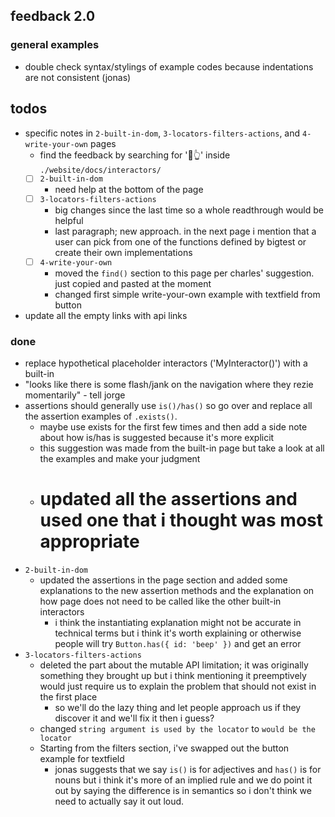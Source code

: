 ## feedback 2.0

### general examples
- double check syntax/stylings of example codes because indentations are not consistent (jonas)

## todos
- specific notes in `2-built-in-dom`, `3-locators-filters-actions`, and `4-write-your-own` pages
  - find the feedback by searching for '🧹👆' inside `./website/docs/interactors/`
  - [ ] `2-built-in-dom` 
    - need help at the bottom of the page
  - [ ] `3-locators-filters-actions`
    - big changes since the last time so a whole readthrough would be helpful
    - last paragraph; new approach. in the next page i mention that a user can pick from one of the functions defined by bigtest or create their own implementations
  - [ ] `4-write-your-own`
    - moved the `find()` section to this page per charles' suggestion. just copied and pasted at the moment
    - changed first simple write-your-own example with textfield from button
- update all the empty links with api links

### done
- replace hypothetical placeholder interactors ('MyInteractor()') with a built-in
- "looks like there is some flash/jank on the navigation where they rezie momentarily" - tell jorge <!-- cc'd jorge in the issue -->
- assertions should generally use `is()/has()` so go over and replace all the assertion examples of `.exists()`.
  - maybe use exists for the first few times and then add a side note about how is/has is suggested because it's more explicit
  - this suggestion was made from the built-in page but take a look at all the examples and make your judgment
  - # updated all the assertions and used one that i thought was most appropriate
- `2-built-in-dom`
  - updated the assertions in the page section and added some explanations to the new assertion methods and the explanation on how page does not need to be called like the other built-in interactors
    - i think the instantiating explanation might not be accurate in technical terms but i think it's worth explaining or otherwise people will try `Button.has({ id: 'beep' })` and get an error
- `3-locators-filters-actions`
  - deleted the part about the mutable API limitation; it was originally something they brought up but i think mentioning it preemptively would just require us to explain the problem that should not exist in the first place
    - so we'll do the lazy thing and let people approach us if they discover it and we'll fix it then i guess?
  - changed `string argument is used by the locator` to `would be the locator`
  - Starting from the filters section, i've swapped out the button example for textfield
    - jonas suggests that we say `is()` is for adjectives and `has()` is for nouns but i think it's more of an implied rule and we do point it out by saying the difference is in semantics so i don't think we need to actually say it out loud.

<!-- 
# old notes
## 1-quick-start
  - added suggestion for introducing and linking bigtest platform
  - added reminder on changing todomvc link to bigtest sample
  - moved the bigtest platform intro from the bottom of the page to after the tabbed section where people see it for the first time. i think we'll get more views there. i tend to skip the last few paragraphs when it looks like it's wrapping up.

## 2-built-in-dom
  - added section on page interactor

## 3-locators-filters-actions
  - suggestion for locator section
    - changed "most common" to "simplest"
  - rearranged filters
    - added the part where multiple filters can be specified
    - removed the list of all the button filters because it might cause confusion of whether it's something that's offered on all default interactors.
    - added has() and is() as a subsection in filters
  - added find() section on how you can use them in tests too
    - used the datepicker example from how you use find() in createinteractor()

## 4-write-your-own
  - changed example to button and updated instructions
  - removed note on expanding the simple example because it's no longer a checkbox and we still have the complex example
  - got the ball rolling for the complex example `4-write-your-own`
    - example and explanation could be better
    - i'm not sure how much we should dive into the small details

## 5-integration
  - replaced sof/forum links with cypress docs
-->
